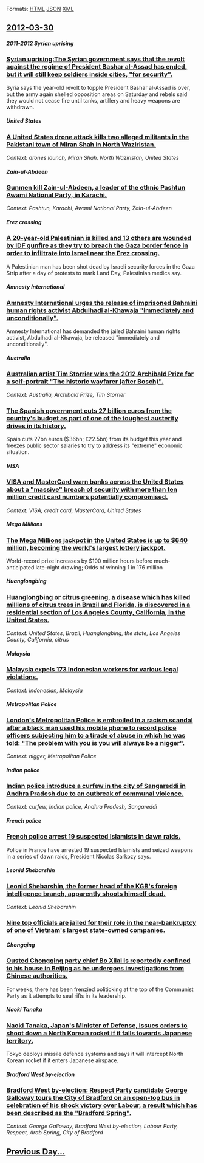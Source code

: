 
Formats: [HTML](2012/03/30/index.html)  [JSON](2012/03/30/index.json)  [XML](2012/03/30/index.xml)  

## [2012-03-30](/news/2012/03/30/index.md)

##### 2011-2012 Syrian uprising
### [Syrian uprising:The Syrian government says that the revolt against the regime of President Bashar al-Assad has ended, but it will still keep soldiers inside cities, "for security". ](/news/2012/03/30/syrian-uprising-the-syrian-government-says-that-the-revolt-against-the-regime-of-president-bashar-al-assad-has-ended-but-it-will-still-keep.md)
Syria says the year-old revolt to topple President Bashar al-Assad is over, but the army again shelled opposition areas on Saturday and rebels said they would not cease fire until tanks, artillery and heavy weapons are withdrawn.

##### United States
### [A United States drone attack kills two alleged militants in the Pakistani town of Miran Shah in North Waziristan. ](/news/2012/03/30/a-united-states-drone-attack-kills-two-alleged-militants-in-the-pakistani-town-of-miran-shah-in-north-waziristan.md)
_Context: drones launch, Miran Shah, North Waziristan, United States_

##### Zain-ul-Abdeen
### [Gunmen kill Zain-ul-Abdeen, a leader of the ethnic Pashtun Awami National Party, in Karachi. ](/news/2012/03/30/gunmen-kill-zain-ul-abdeen-a-leader-of-the-ethnic-pashtun-awami-national-party-in-karachi.md)
_Context: Pashtun, Karachi, Awami National Party, Zain-ul-Abdeen_

##### Erez crossing
### [A 20-year-old Palestinian is killed and 13 others are wounded by IDF gunfire as they try to breach the Gaza border fence in order to infiltrate into Israel near the Erez crossing.](/news/2012/03/30/a-20-year-old-palestinian-is-killed-and-13-others-are-wounded-by-idf-gunfire-as-they-try-to-breach-the-gaza-border-fence-in-order-to-infiltr.md)
A Palestinian man has been shot dead by Israeli security forces in the Gaza Strip after a day of protests to mark Land Day, Palestinian medics say.

##### Amnesty International
### [Amnesty International urges the release of imprisoned Bahraini human rights activist Abdulhadi al-Khawaja "immediately and unconditionally". ](/news/2012/03/30/amnesty-international-urges-the-release-of-imprisoned-bahraini-human-rights-activist-abdulhadi-al-khawaja-immediately-and-unconditionally.md)
Amnesty International has demanded the jailed Bahraini human rights activist, Abdulhadi al-Khawaja, be released &quot;immediately and unconditionally&quot;.

##### Australia
### [Australian artist Tim Storrier wins the 2012 Archibald Prize for a self-portrait "The historic wayfarer (after Bosch)". ](/news/2012/03/30/australian-artist-tim-storrier-wins-the-2012-archibald-prize-for-a-self-portrait-the-historic-wayfarer-after-bosch.md)
_Context: Australia, Archibald Prize, Tim Storrier_

##### 
### [The Spanish government cuts 27 billion euros from the country's budget as part of one of the toughest austerity drives in its history. ](/news/2012/03/30/the-spanish-government-cuts-27-billion-euros-from-the-country-s-budget-as-part-of-one-of-the-toughest-austerity-drives-in-its-history.md)
Spain cuts 27bn euros ($36bn; £22.5bn) from its budget this year and freezes public sector salaries to try to address its &quot;extreme&quot; economic situation.

##### VISA
### [VISA and MasterCard warn banks across the United States about a "massive" breach of security with more than ten million credit card numbers potentially compromised. ](/news/2012/03/30/visa-and-mastercard-warn-banks-across-the-united-states-about-a-massive-breach-of-security-with-more-than-ten-million-credit-card-numbers.md)
_Context: VISA, credit card, MasterCard, United States_

##### Mega Millions
### [The Mega Millions jackpot in the United States is up to $640 million, becoming the world's largest lottery jackpot. ](/news/2012/03/30/the-mega-millions-jackpot-in-the-united-states-is-up-to-640-million-becoming-the-world-s-largest-lottery-jackpot.md)
World-record prize increases by $100 million hours before much-anticipated late-night drawing; Odds of winning 1 in 176 million

##### Huanglongbing
### [Huanglongbing or citrus greening, a disease which has killed millions of citrus trees in Brazil and Florida, is discovered in a residential section of Los Angeles County, California, in the United States. ](/news/2012/03/30/huanglongbing-or-citrus-greening-a-disease-which-has-killed-millions-of-citrus-trees-in-brazil-and-florida-is-discovered-in-a-residential.md)
_Context: United States, Brazil, Huanglongbing, the state, Los Angeles County, California, citrus_

##### Malaysia
### [Malaysia expels 173 Indonesian workers for various legal violations. ](/news/2012/03/30/malaysia-expels-173-indonesian-workers-for-various-legal-violations.md)
_Context: Indonesian, Malaysia_

##### Metropolitan Police
### [London's Metropolitan Police is embroiled in a racism scandal after a black man used his mobile phone to record police officers subjecting him to a tirade of abuse in which he was told: "The problem with you is you will always be a nigger". ](/news/2012/03/30/london-s-metropolitan-police-is-embroiled-in-a-racism-scandal-after-a-black-man-used-his-mobile-phone-to-record-police-officers-subjecting-h.md)
_Context: nigger, Metropolitan Police_

##### Indian police
### [Indian police introduce a curfew in the city of Sangareddi in Andhra Pradesh due to an outbreak of communal violence. ](/news/2012/03/30/indian-police-introduce-a-curfew-in-the-city-of-sangareddi-in-andhra-pradesh-due-to-an-outbreak-of-communal-violence.md)
_Context: curfew, Indian police, Andhra Pradesh, Sangareddi_

##### French police
### [French police arrest 19 suspected Islamists in dawn raids. ](/news/2012/03/30/french-police-arrest-19-suspected-islamists-in-dawn-raids.md)
Police in France have arrested 19 suspected Islamists and seized weapons in a series of dawn raids, President Nicolas Sarkozy says.

##### Leonid Shebarshin
### [Leonid Shebarshin, the former head of the KGB's foreign intelligence branch, apparently shoots himself dead. ](/news/2012/03/30/leonid-shebarshin-the-former-head-of-the-kgb-s-foreign-intelligence-branch-apparently-shoots-himself-dead.md)
_Context: Leonid Shebarshin_

##### 
### [Nine top officials are jailed for their role in the near-bankruptcy of one of Vietnam's largest state-owned companies. ](/news/2012/03/30/nine-top-officials-are-jailed-for-their-role-in-the-near-bankruptcy-of-one-of-vietnam-s-largest-state-owned-companies.md)
##### Chongqing
### [Ousted Chongqing party chief Bo Xilai is reportedly confined to his house in Beijing as he undergoes investigations from Chinese authorities. ](/news/2012/03/30/ousted-chongqing-party-chief-bo-xilai-is-reportedly-confined-to-his-house-in-beijing-as-he-undergoes-investigations-from-chinese-authorities.md)
For weeks, there has been frenzied politicking at the top of the Communist Party as it attempts to seal rifts in its leadership.

##### Naoki Tanaka
### [Naoki Tanaka, Japan's Minister of Defense, issues orders to shoot down a North Korean rocket if it falls towards Japanese territory. ](/news/2012/03/30/naoki-tanaka-japan-s-minister-of-defense-issues-orders-to-shoot-down-a-north-korean-rocket-if-it-falls-towards-japanese-territory.md)
Tokyo deploys missile defence systems and says it will intercept North Korean rocket if it enters Japanese airspace.

##### Bradford West by-election
### [Bradford West by-election: Respect Party candidate George Galloway tours the City of Bradford on an open-top bus in celebration of his shock victory over Labour, a result which has been described as the "Bradford Spring". ](/news/2012/03/30/bradford-west-by-election-respect-party-candidate-george-galloway-tours-the-city-of-bradford-on-an-open-top-bus-in-celebration-of-his-shock.md)
_Context: George Galloway, Bradford West by-election, Labour Party, Respect, Arab Spring, City of Bradford_

## [Previous Day...](/news/2012/03/29/index.md)


